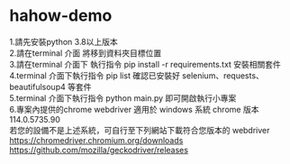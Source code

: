 # hahow-demo
1.請先安裝python 3.8以上版本  
2.請在terminal 介面 將移到資料夾目標位置  
3.請在terminal 介面下 執行指令 pip install -r requirements.txt 安裝相關套件  
4.terminal 介面下執行指令 pip list 確認已安裝好 selenium、requests、beautifulsoup4 等套件  
5.terminal 介面下執行指令 python main.py 即可開啟執行小專案  
6.專案內提供的chrome webdriver 適用於 windows 系統 chrome 版本114.0.5735.90  
  若您的設備不是上述系統，可自行至下列網站下載符合您版本的 webdriver  
  https://chromedriver.chromium.org/downloads  
  https://github.com/mozilla/geckodriver/releases  
